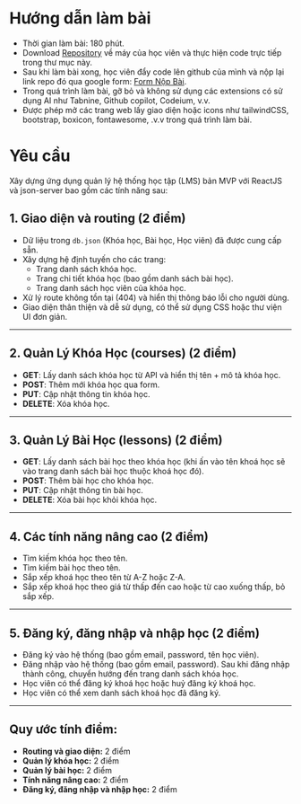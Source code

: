 # Hướng dẫn làm bài

- Thời gian làm bài: 180 phút.
- Download [Repository](https://github.com/hoangnm-ndm/MidTest-Module-C-01) về máy của học viên và thực hiện code trực tiếp trong thư mục này.
- Sau khi làm bài xong, học viên đẩy code lên github của mình và nộp lại link repo đó qua google form: [Form Nộp Bài](https://forms.gle/joNB5cDdMK5Eqv5E7).
- Trong quá trình làm bài, gỡ bỏ và không sử dụng các extensions có sử dụng AI như Tabnine, Github copilot, Codeium, v.v.
- Được phép mở các trang web lấy giao diện hoặc icons như tailwindCSS, bootstrap, boxicon, fontawesome, .v.v trong quá trình làm bài.

# Yêu cầu

Xây dựng ứng dụng quản lý hệ thống học tập (LMS) bản MVP với ReactJS và json-server bao gồm các tính năng sau:

## 1. Giao diện và routing (2 điểm)

- Dữ liệu trong `db.json` (Khóa học, Bài học, Học viên) đã được cung cấp sẵn.
- Xây dựng hệ định tuyến cho các trang:
  - Trang danh sách khóa học.
  - Trang chi tiết khóa học (bao gồm danh sách bài học).
  - Trang danh sách học viên của khóa học.
- Xử lý route không tồn tại (404) và hiển thị thông báo lỗi cho người dùng.
- Giao diện thân thiện và dễ sử dụng, có thể sử dụng CSS hoặc thư viện UI đơn giản.

---

## 2. Quản Lý Khóa Học (courses) (2 điểm)

- **GET**: Lấy danh sách khóa học từ API và hiển thị tên + mô tả khóa học.
- **POST**: Thêm mới khóa học qua form.
- **PUT**: Cập nhật thông tin khóa học.
- **DELETE**: Xóa khóa học.

---

## 3. Quản Lý Bài Học (lessons) (2 điểm)

- **GET**: Lấy danh sách bài học theo khóa học (khi ấn vào tên khoá học sẽ vào trang danh sách bài học thuộc khoá học đó).
- **POST**: Thêm bài học cho khóa học.
- **PUT**: Cập nhật thông tin bài học.
- **DELETE**: Xóa bài học khỏi khóa học.

---

## 4. Các tính năng nâng cao (2 điểm)

- Tìm kiếm khóa học theo tên.
- Tìm kiếm bài học theo tên.
- Sắp xếp khoá học theo tên từ A-Z hoặc Z-A.
- Sắp xếp khoá học theo giá từ thấp đến cao hoặc từ cao xuống thấp, bỏ sắp xếp.

---

## 5. Đăng ký, đăng nhập và nhập học (2 điểm)

- Đăng ký vào hệ thống (bao gồm email, password, tên học viên).
- Đăng nhập vào hệ thống (bao gồm email, password). Sau khi đăng nhập thành công, chuyển hướng đến trang danh sách khóa học.
- Học viên có thể đăng ký khoá học hoặc huỷ đăng ký khoá học.
- Học viên có thể xem danh sách khoá học đã đăng ký.

---

## Quy ước tính điểm:

- **Routing và giao diện:** 2 điểm
- **Quản lý khóa học:** 2 điểm
- **Quản lý bài học:** 2 điểm
- **Tính năng nâng cao:** 2 điểm
- **Đăng ký, đăng nhập và nhập học:** 2 điểm
